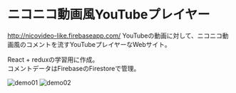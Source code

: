 # ニコニコ動画風YouTubeプレイヤー
http://nicovideo-like.firebaseapp.com/
YouTubeの動画に対して、ニコニコ動画風のコメントを流すYouTubeプレイヤーなWebサイト。  

React + reduxの学習用に作成。  
コメントデータはFirebaseのFirestoreで管理。  

![demo01](https://raw.github.com/wiki/y-endo/media/images/nicovideo-like_img01.jpg)
![demo02](https://raw.github.com/wiki/y-endo/media/images/nicovideo-like_img02.gif)
